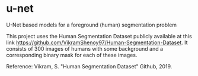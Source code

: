 # u-net
U-Net based models for a foreground (human) segmentation problem


This project uses the Human Segmentation Dataset publicly available at this link https://github.com/VikramShenoy97/Human-Segmentation-Dataset.
It consists of 300 images of humans with some background and a corresponding binary mask for each of these images.

Reference: Vikram, S. "Human Segmentation Dataset" Github, 2019.
